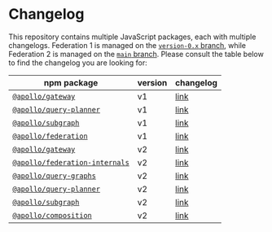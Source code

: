 # Changelog

This repository contains multiple JavaScript packages, each with multiple changelogs. Federation 1 is managed on the [`version-0.x` branch](https://github.com/apollographql/federation/tree/version-0.x), while Federation 2 is managed on the [`main` branch](https://github.com/apollographql/federation/tree/main). Please consult the table below to find the changelog you are looking for:

|npm package|version|changelog|
|--|--|--|
|[`@apollo/gateway`](https://www.npmjs.com/package/@apollo/gateway/v/latest-1)|v1|[link](https://github.com/apollographql/federation/blob/version-0.x/gateway-js/CHANGELOG.md)|
|[`@apollo/query-planner`](https://www.npmjs.com/package/@apollo/query-planner/v/latest-1)|v1|[link](https://github.com/apollographql/federation/blob/version-0.x/query-planner-js/CHANGELOG.md)|
|[`@apollo/subgraph`](https://www.npmjs.com/package/@apollo/subgraph/v/latest-1)|v1|[link](https://github.com/apollographql/federation/blob/version-0.x/subgraph-js/CHANGELOG.md)|
|[`@apollo/federation`](https://www.npmjs.com/package/@apollo/federation/v/latest-1)|v1|[link](https://github.com/apollographql/federation/blob/version-0.x/federation-js/CHANGELOG.md)|
|[`@apollo/gateway`](https://www.npmjs.com/package/@apollo/gateway/v/latest-2)|v2|[link](https://github.com/apollographql/federation/blob/main/gateway-js/CHANGELOG.md)|
|[`@apollo/federation-internals`](https://www.npmjs.com/package/@apollo/federation-internals/v/latest-2)|v2|[link](https://github.com/apollographql/federation/blob/main/internals-js/CHANGELOG.md)|
|[`@apollo/query-graphs`](https://www.npmjs.com/package/@apollo/query-graphs/v/latest-2)|v2|[link](https://github.com/apollographql/federation/blob/main/query-graphs-js/CHANGELOG.md)|
|[`@apollo/query-planner`](https://www.npmjs.com/package/@apollo/query-planner/v/latest-2)|v2|[link](https://github.com/apollographql/federation/blob/main/query-planner-js/CHANGELOG.md)|
|[`@apollo/subgraph`](https://www.npmjs.com/package/@apollo/subgraph/v/latest-2)|v2|[link](https://github.com/apollographql/federation/blob/main/subgraph-js/CHANGELOG.md)|
|[`@apollo/composition`](https://www.npmjs.com/package/@apollo/composition/v/latest-2)|v2|[link](https://github.com/apollographql/federation/blob/main/composition-js/CHANGELOG.md)|
